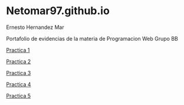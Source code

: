# Netomar97.github.io
 Ernesto Hernandez Mar

Portafolio de evidencias de la materia de Programacion Web Grupo BB

<a href="Practica_1.html" >Practica 1</a>

 <a href="https://www.dropbox.com/s/nrg7511du556n3m/Curriculum.pdf?dl=0"> Practica 2 </a>

<a href="Prac3.html" >Practica 3</a>

 <a href="https://www.dropbox.com/s/ieq7t2hbb5yn0qn/CurriculumCss.pdf?dl=0"> Practica 4 </a>
 
 <a href=P4.html> Practica 5 </a>
